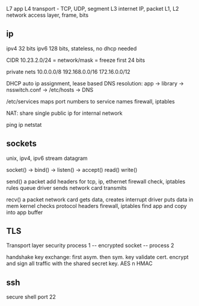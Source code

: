---
---
L7 app
L4 transport - TCP, UDP, segment
L3 internet IP, packet
L1, L2 network access layer, frame, bits

## ip
ipv4 32 bits
ipv6 128 bits, stateless, no dhcp needed

CIDR 10.23.2.0/24 = network/mask = freeze first 24 bits

private nets
10.0.0.0/8
192.168.0.0/16
172.16.0.0/12

DHCP auto ip assignment, lease based
DNS resolution: app → library → nsswitch.conf → /etc/hosts → DNS

/etc/services maps port numbers to service names
firewall, iptables

NAT: share single public ip for internal network

ping
ip
netstat

## sockets
unix, ipv4, ipv6
stream
datagram

socket() -> bind() -> listen() -> accept()
read()
write()

send() a packet
add headers for tcp, ip, ethernet
firewall check, iptables rules
queue
driver sends
network card transmits

recv() a packet
network card gets data, creates interrupt
driver puts data in mem
kernel checks protocol headers
firewall, iptables
find app and copy into app buffer


## TLS
Transport layer security
process 1 -- encrypted socket -- process 2

handshake
key exchange: first asym. then sym. key
validate cert.
encrypt and sign all traffic with the shared secret key. AES n HMAC

## ssh
secure shell
port 22
